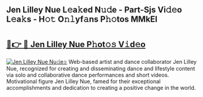 ## Jen Lilley Nue L𝚎a𝚔ed N𝚞𝚍e - Part-Sjs Vi𝚍𝚎o L𝚎a𝚔s - H𝚘𝚝 O𝚗𝚕yf𝚊ns P𝚑𝚘tos MMkEl

# <h2><a href="http://kfcgbol.oniu.top/?m=Jen+Lilley+Nue">🔗👉 🔴 Jen Lilley Nue P𝚑ot𝚘𝚜 V𝚒d𝚎o</a></h2>

[![Jen Lilley Nue Nu𝚍e𝚜](https://i.imgur.com/0qMVB7G.gif)](http://kfcgbol.oniu.top/?m=Jen+Lilley+Nue)
Web-based artist and dance collaborator Jen Lilley Nue, recognized for creating and disseminating dance and lifestyle content via solo and collaborative dance performances and short videos. Motivational figure Jen Lilley Nue, famed for their exceptional accomplishments and dedication to creating a positive change in the world.  
